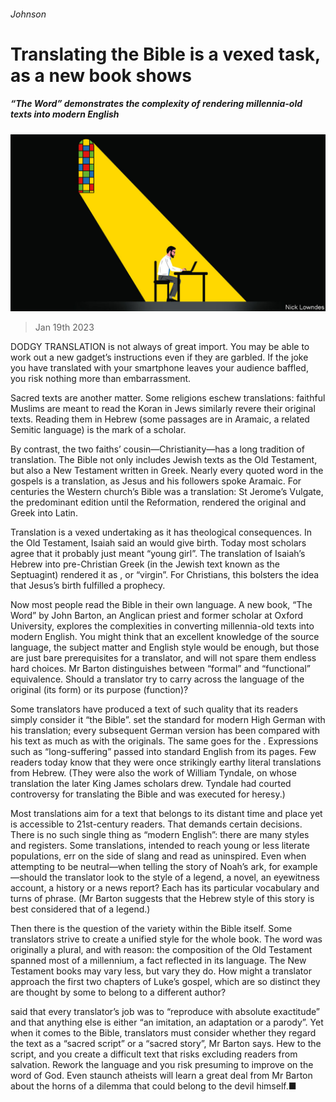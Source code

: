 ###### Johnson

# Translating the Bible is a vexed task, as a new book shows 

##### “The Word” demonstrates the complexity of rendering millennia-old texts into modern English 

![image](images/20230121_CUD001.jpg) 

> Jan 19th 2023 

DODGY TRANSLATION is not always of great import. You may be able to work out a new gadget’s instructions even if they are garbled. If the joke you have translated with your smartphone leaves your audience baffled, you risk nothing more than embarrassment.

Sacred texts are another matter. Some religions eschew translations: faithful Muslims are meant to read the Koran in  Jews similarly revere their original texts. Reading them in Hebrew (some passages are in Aramaic, a related Semitic language) is the mark of a scholar.

By contrast, the two faiths’ cousin—Christianity—has a long tradition of translation. The Bible not only includes Jewish texts as the Old Testament, but also a New Testament written in Greek. Nearly every quoted word in the gospels is a translation, as Jesus and his followers spoke Aramaic. For centuries the Western church’s Bible was a translation: St Jerome’s Vulgate, the predominant edition until the Reformation, rendered the original  and Greek into Latin. 

Translation is a vexed undertaking as it has theological consequences. In the Old Testament, Isaiah said an  would give birth. Today most scholars agree that it probably just meant “young girl”. The translation of Isaiah’s Hebrew into pre-Christian Greek (in the Jewish text known as the Septuagint) rendered it as , or “virgin”. For Christians, this bolsters the idea that Jesus’s birth fulfilled a prophecy. 

Now most people read the Bible in their own language. A new book, “The Word” by John Barton, an Anglican priest and former scholar at Oxford University, explores the complexities in converting millennia-old texts into modern English. You might think that an excellent knowledge of the source language, the subject matter and English style would be enough, but those are just bare prerequisites for a translator, and will not spare them endless hard choices. Mr Barton distinguishes between “formal” and “functional” equivalence. Should a translator try to carry across the language of the original (its form) or its purpose (function)? 

Some translators have produced a text of such quality that its readers simply consider it “the Bible”.  set the standard for modern High German with his translation; every subsequent German version has been compared with his text as much as with the originals. The same goes for the . Expressions such as “long-suffering” passed into standard English from its pages. Few readers today know that they were once strikingly earthy literal translations from Hebrew. (They were also the work of William Tyndale, on whose translation the later King James scholars drew. Tyndale had courted controversy for translating the Bible and was executed for heresy.)

Most translations aim for a text that belongs to its distant time and place yet is accessible to 21st-century readers. That demands certain decisions. There is no such single thing as “modern English”: there are many styles and registers. Some translations, intended to reach young or less literate populations, err on the side of slang and read as uninspired. Even when attempting to be neutral—when telling the story of Noah’s ark, for example—should the translator look to the style of a legend, a novel, an eyewitness account, a history or a news report? Each has its particular vocabulary and turns of phrase. (Mr Barton suggests that the Hebrew style of this story is best considered that of a legend.) 

Then there is the question of the variety within the Bible itself. Some translators strive to create a unified style for the whole book. The word  was originally a plural, and with reason: the composition of the Old Testament spanned most of a millennium, a fact reflected in its language. The New Testament books may vary less, but vary they do. How might a translator approach the first two chapters of Luke’s gospel, which are so distinct they are thought by some to belong to a different author?

 said that every translator’s job was to “reproduce with absolute exactitude” and that anything else is either “an imitation, an adaptation or a parody”. Yet when it comes to the Bible, translators must consider whether they regard the text as a “sacred script” or a “sacred story”, Mr Barton says. Hew to the script, and you create a difficult text that risks excluding readers from salvation. Rework the language and you risk presuming to improve on the word of God. Even staunch atheists will learn a great deal from Mr Barton about the horns of a dilemma that could belong to the devil himself.■






